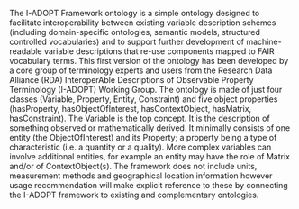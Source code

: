 The I-ADOPT Framework ontology is a simple ontology designed to facilitate interoperability between existing variable description schemes (including domain-specific ontologies, semantic models, structured controlled vocabularies) and to support further development of machine-readable variable descriptions that re-use components mapped to FAIR vocabulary terms. This first version of the ontology has been developed by a core group of terminology experts and users from the Research Data Alliance (RDA) InteroperAble Descriptions of Observable Property Terminology (I-ADOPT) Working Group. 
The ontology is made of just four classes (Variable, Property, Entity, Constraint) and five object properties (hasProperty, hasObjectOfInterest, hasContextObject, hasMatrix, hasConstraint). The Variable is the top concept. It is the description of something observed or mathematically derived. It minimally consists of one entity (the ObjectOfInterest) and its Property; a property being a type of characteristic (i.e. a quantity or a quality). More complex variables can involve additional entities, for example an entity may have the role of Matrix and/or of ContextObject(s). The framework does not include units, measurement methods and geographical location information however usage recommendation will make explicit reference to these by connecting the I-ADOPT framework to existing and complementary ontologies.
